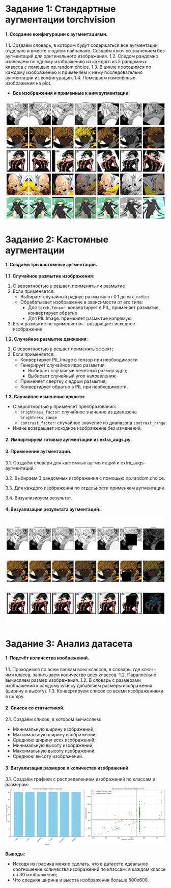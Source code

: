 # Задание 1: Стандартные аугментации torchvision
#### 1. Создание конфигурации с аугментациями.

1.1. Создаём словарь, в котором будут содержаться все аугментации отдельно и вместе с одном пайпалане. Создаём ключ со значением без аугментаций для оригинального изображения.
1.2. Следом рандомно извлекаем по одному изображению из каждого из 5 рандомных классов с помощью np.random.choice.
1.3. В цикле проходимся по каждому изображению и применяем к нему последовательно аугментации из конфигурации.
1.4. Помещаем изменённые изображения на plot.

- **Все изображения и применные к ним аугментации:**

![image](https://github.com/ryabov3/Fundamentals_of_DL_AI/blob/main/%D0%94%D0%BE%D0%BC%D0%B0%D1%88%D0%BD%D1%8F%D1%8F%20%D1%80%D0%B0%D0%B1%D0%BE%D1%82%D0%B0%205/results/augmentations_visualization.jpg)

# Задание 2: Кастомные аугментации
#### 1. Создаём три кастомные аугментации. 

**1.1. Случайное размытие изображения**:
  1. С вероятностью `p` решает, применять ли размытие
  2. Если применяется:
     - Выбирает случайный радиус размытия от 0.1 до `max_radius`
     - Обрабатывает изображение в зависимости от его типа:
        - Для `torch.Tensor`: конвертирует в PIL, применяет размытие, конвертирует обратно
        - Для PIL.Image: применяет размытие напрямую
  3. Если размытие не применяется - возвращает исходное изображение

**1.2. Случайное размытие движения**:
1. С вероятностью `p` решает применять эффект;
2. Если применяется:
    - Конвертирует PIL.Image в тензор при необходимости
    - Генерирует случайное ядро размытия:
       - Выбирает случайный нечетный размер ядра;
       - Выбирает случайный угол направления;
    - Применяет свертку с ядром размытия;
    - Конвертирует обратно в PIL при необходимости.
  
**1.3. Случайное изменение яркости**:
   - С вероятностью `p` применяет преобразования:
     - `brightness_factor`: случайное значение из диапазона `brightness_range`
     - `contrast_factor`: случайное значение из диапазона `contrast_range`
   - Иначе возвращает исходное изображение без изменений.     

#### 2. Импортируем готовые аугментации из extra_augs.py.
#### 3. Применение аугментаций.
3.1. Создаём словари для кастомных аугментаций и extra_augs-аугментаций.

3.2. Выбираем 3 рандомных изображения с помощью np.random.choice.

3.3. Для каждого изображения по отдельности применяем аугментации.

3.4. Визуализируем результат.

#### 4. Визуализация результата аугментаций:
![image](https://github.com/ryabov3/Fundamentals_of_DL_AI/blob/main/%D0%94%D0%BE%D0%BC%D0%B0%D1%88%D0%BD%D1%8F%D1%8F%20%D1%80%D0%B0%D0%B1%D0%BE%D1%82%D0%B0%205/results/custom_vs_extra_augmentations.jpg)

# Задание 3: Анализ датасета
#### 1. Подсчёт количества изображений.
1.1. Проходимся по всем папкам всех классов, в словарь, где ключ - имя класса, записываем количество всех классов.
1.2. Параллельно вычисляем размер изображения.
1.2. В словарь с размерами изображений к каждому классу добавляем размеры изображения (ширину и высоту).
1.3. Конвертируем список со всеми изображениями в numpy.

#### 2. Список со статистикой.
2.1. Создаём список, в котором вычисляем:
  - Минимальную ширину изображений;
  - Максимальную ширину изображений;
  - Среднюю ширину всех изображений;
  - Минимальную высоту изображений;
  - Максимальную высоту изображений;
  - Среднюю высоту изображений.

#### 3. Визуализация размеров и количества изображений.
3.1. Создаём графики с распределением изображений по классам и размерам:
![image](https://github.com/ryabov3/Fundamentals_of_DL_AI/blob/main/%D0%94%D0%BE%D0%BC%D0%B0%D1%88%D0%BD%D1%8F%D1%8F%20%D1%80%D0%B0%D0%B1%D0%BE%D1%82%D0%B0%205/results/dataset_analysis.jpg)

**Выводы:**
* Исходя из графика можно сделать, что в датасете идеальное соотношение количества изображений по классам: в каждом классе по 30 изображений;
* Что средняя ширина и высота изображения больше 500x600.


